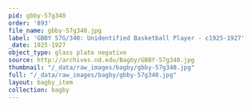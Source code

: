 ```yaml
---
pid: gbby-57g340
order: '893'
file_name: gbby-57g340.jpg
label: 'GBBY 57G/340: Unidentified Basketball Player - c1925-1927'
_date: 1925-1927
object_type: glass plate negative
source: http://archives.nd.edu/Bagby/GBBY-57g340.jpg
thumbnail: "/_data/raw_images/bagby/gbby-57g340.jpg"
full: "/_data/raw_images/bagby/gbby-57g340.jpg"
layout: bagby_item
collection: bagby
---
```

